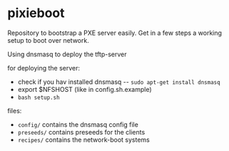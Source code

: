 # pixieboot
Repository to bootstrap a PXE server easily. Get in a few steps a working setup to boot over network.

Using dnsmasq to deploy the tftp-server

for deploying the server:
- check if you hav installed dnsmasq
-- `sudo apt-get install dnsmasq`
- export $NFSHOST (like in config.sh.example)
- `bash setup.sh`

files:
+ `config/` contains the dnsmasq config file
+ `preseeds/` contains preseeds for the clients
+ `recipes/` contains the network-boot systems
